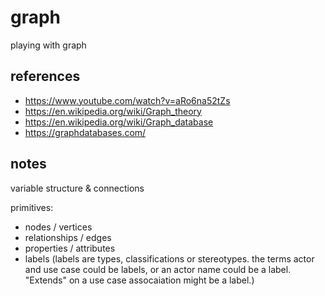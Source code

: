 # graph
playing with graph

## references

- https://www.youtube.com/watch?v=aRo6na52tZs
- https://en.wikipedia.org/wiki/Graph_theory
- https://en.wikipedia.org/wiki/Graph_database
- https://graphdatabases.com/

## notes

variable structure & connections

primitives:
- nodes / vertices
- relationships / edges
- properties / attributes
- labels (labels are types, classifications or stereotypes. the terms actor and use case could be labels, or an actor name could be a label. "Extends" on a use case assocaiation might be a label.)

